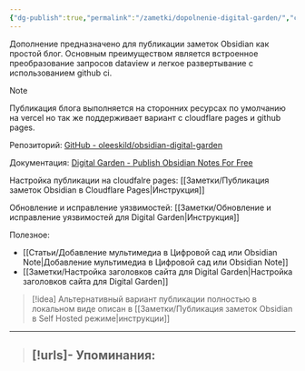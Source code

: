 ```yaml
---
{"dg-publish":true,"permalink":"/zametki/dopolnenie-digital-garden/","created":"2024-09-05 00:57","updated":"2024-09-10T21:26:11+03:00"}
---
```


Дополнение предназначено для публикации заметок Obsidian как простой блог. Основным преимуществом является встроенное преобразование запросов dataview и легкое развертывание с использованием github ci.

> [!note]
> Публикация блога выполняется на сторонних ресурсах по умолчанию на vercel но так же поддерживает вариант с cloudflare pages и github pages.

Репозиторий: [GitHub - oleeskild/obsidian-digital-garden](https://github.com/oleeskild/Obsidian-Digital-Garden)

Документация: [Digital Garden - Publish Obsidian Notes For Free](https://dg-docs.ole.dev/)

Настройка публикации на cloudfalre pages: [[Заметки/Публикация заметок Obsidian в Cloudflare Pages\|Инструкция]]

Обновление и исправление уязвимостей: [[Заметки/Обновление и исправление уязвимостей для Digital Garden\|Инструкция]]

Полезное:
- [[Статьи/Добавление мультимедиа в Цифровой сад или Obsidian Note\|Добавление мультимедиа в Цифровой сад или Obsidian Note]]
- [[Заметки/Настройка заголовков сайта для Digital Garden\|Настройка заголовков сайта для Digital Garden]]

> [!idea]
> Альтернативный вариант публикации полностью в локальном виде описан в [[Заметки/Публикация заметок Obsidian в Self Hosted режиме\|инструкции]] 

---
> [!urls]- Упоминания:
> - 